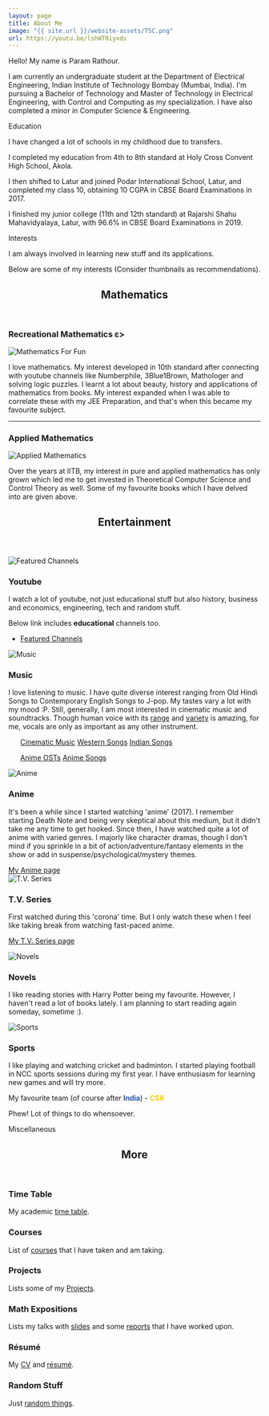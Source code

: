 ```yaml
---
layout: page
title: About Me
image: "{{ site.url }}/website-assets/TSC.png"
url: https://youtu.be/lshWT0iyxds
---
```


Hello! My name is Param Rathour.

I am currently an undergraduate student at the Department of Electrical Engineering, Indian Institute of Technology Bombay (Mumbai, India). I'm pursuing a Bachelor of Technology and Master of Technology in Electrical Engineering, with Control and Computing as my specialization. I have also completed a minor in Computer Science & Engineering.

<buttona class="accordion">Education</buttona>
<div class="panel">
    <p></p>
I have changed a lot of schools in my childhood due to transfers.

I completed my education from 4th to 8th standard at Holy Cross Convent High School, Akola.

I then shifted to Latur and joined Podar International School, Latur, and completed my class 10, obtaining 10 CGPA in CBSE Board Examinations in 2017.

I finished my junior college (11th and 12th standard) at Rajarshi Shahu Mahavidyalaya, Latur, with 96.6% in CBSE Board Examinations in 2019.
</div>
<p></p>
<buttona class="accordion">Interests</buttona>
<div class="panel">
    <p></p>
I am always involved in learning new stuff and its applications.

Below are some of my interests (Consider thumbnails as recommendations).
<!-- Section -->
<section>
    <header class="major">
        <p></p>
        <h2>Mathematics</h2>
    </header>
        <h3>Recreational Mathematics  ε></h3>
            <span class="image main"><img src="{{ site.url }}/website-assets/mathematics-for-fun.png" alt="Mathematics For Fun" /></span>
            <p>I love mathematics. My interest developed in 10th standard after connecting with youtube channels like Numberphile, 3Blue1Brown, Mathologer and solving logic puzzles. I learnt a lot about beauty, history and applications of mathematics from books. My interest expanded when I was able to correlate these with my JEE Preparation, and that's when this became my favourite subject.</p>
        <hr class="major" />
        <h3>Applied Mathematics</h3>
            <span class="image main"><img src="{{ site.url }}/website-assets/applied-mathematics.png" alt="Applied Mathematics" /></span>
            <p>Over the years at IITB, my interest in pure and applied mathematics has only grown which led me to get invested in Theoretical Computer Science and Control Theory as well. Some of my favourite books which I have delved into are given above.</p>
</section>

<!-- Section -->
<section>
    <header class="major">
        <h2>Entertainment</h2>
    </header>
    <div class="posts">
        <article>
            <span href="https://www.youtube.com/@TheTaxiDriver1729/channels" class="image main"><img src="{{ site.url }}/website-assets/youtube.jpg" alt="Featured Channels" /></span>
            <h3>Youtube</h3>
            <p>I watch a lot of youtube, not just educational stuff but also history, business and economics, engineering, tech and random stuff.</p>
            <p>Below link includes <b>educational</b> channels too.</p>
            <ul class="actions">
                <li><a href="https://www.youtube.com/@TheTaxiDriver1729/channels" class="button">Featured Channels</a></li>
            </ul>
        </article>
        <article>
            <span class="image main"><img src="{{ site.url }}/website-assets/music.png" alt="Music" /></span>
            <h3>Music</h3>
            <p>I love listening to music. I have quite diverse interest ranging from Old Hindi Songs to Contemporary English Songs to J-pop. My tastes vary a lot with my mood :P. Still, generally, I am most interested in cinematic music and soundtracks. Though human voice with its <a href="https://youtu.be/ws0Z9aOXf-w">range</a> and <a href="https://youtu.be/2rjbtsX7twc">variety</a> is amazing, for me, vocals are only as important as any other instrument.</p>
            <ul>
                <!-- <li><a href="https://youtu.be/o-ONVkhJVSA">G Minor Bach (Arr. Luo Ni)</a></li>
                <li><a href="https://youtu.be/HEf_xrgmuRI">The Wolf And The Moon by BrunuhVille</a></li>
                <li><a href="https://youtu.be/qR6dzwQahOM">L's Theme</a></li>
                <li><a href="https://youtu.be/l2kwie-gs2o">Trisha's Lullaby</a></li>
                <li><a href="https://youtu.be/xc74Bm__cP8">Only I am missing</a></li>
                <li><a href="https://youtu.be/9Pf3hkYR9T0">Someday (Believe me) by Abo Takeshi</a></li>
                <li><a href="https://youtu.be/VqrCeNjxC-c">Deeply Fast</a></li>
                <li><a href="https://youtu.be/Z4R42NALDy8">To Give a Marionette Life</a></li> -->
                <a href="/cinematic-music" class="button">Cinematic Music</a>
                <a href="/western-songs" class="button">Western Songs</a>
                <a href="/indian-songs" class="button">Indian Songs</a>
                <p></p>
                <a href="/anime-osts" class="button">Anime OSTs</a>
                <a href="/anime-songs" class="button">Anime Songs</a>
            </ul>
        </article>
        <article>
            <span href="https://www.youtube.com/channel/UCUUYiPd9TKE62mUn-lJ29AQ" class="image main"><img src="{{ site.url }}/website-assets/anime.png" alt="Anime" /></span>
            <h3>Anime</h3>
            <p>It's been a while since I started watching 'anime' (2017). I remember starting Death Note and being very skeptical about this medium, but it didn't take me any time to get hooked.
            <!-- Action, Adventure, Comedy, Drama, Fantasy, Gore, Historical, Horror, Miltary, Mystery, Psychological, Romance, School, Sci-fi, Slice of Life, Sports, Supernatural, Time Travel, Thriller or Tragedy; I have watched them all :D -->
            Since then, I have watched quite a lot of anime with varied genres. I majorly like character dramas, though I don't mind if you sprinkle in a bit of action/adventure/fantasy elements in the show or add in suspense/psychological/mystery themes.
            </p>
            <a href="/anime" class="button">My Anime page</a>
        </article>
        <article>
            <span class="image main"><img src="{{ site.url }}/website-assets/tv-series.png" alt="T.V. Series" /></span>
            <h3>T.V. Series</h3>
            <p>First watched during this 'corona' time. But I only watch these when I feel like taking break from watching fast-paced anime.</p>
            <a href="https://www.serializd.com/user/wrath" class="button">My T.V. Series page</a>
            <p></p>
        </article>
        <article>
            <span class="image main"><img src="{{ site.url }}/website-assets/novels.jpg" alt="Novels" /></span>
            <h3>Novels</h3>
            <p>I like reading stories with Harry Potter being my favourite. However, I haven't read a lot of books lately. I am planning to start reading again someday, sometime :).</p>
        </article>
        <article>
            <a class="image"><img src="{{ site.url }}/website-assets/sports.png" alt="Sports" /></a>
            <h3>Sports</h3>
            <p>I like playing and watching cricket and badminton.
            I started playing football in NCC sports sessions during my first year. I have enthusiasm for learning new games and will try more.</p>
            <p>My favourite team (of course after <b style="color:rgb(34, 85, 164);">India</b>) - <b class="noinversion" style="color:rgb(249,205,5);">CSK</b></p>
        </article>
    </div>
</section>
<p>Phew! Lot of things to do whensoever.</p>
</div>
<p></p>
<buttona class="accordion">Miscellaneous</buttona>
<div class="panel">
    <p></p>
<!-- Section -->
<section>
    <header class="major">
        <h2>More</h2>
    </header>
    <div class="features">
        <article>
            <a href="/time-table"><span class="icon fa-calendar"></span></a>
            <div class="content">
                <h3>Time Table</h3>
                <p>My academic <a href="/time-table">time table</a>.</p>
            </div>
        </article>
        <article>
            <a href="/courses"><span class="icon fa-book"></span></a>
            <div class="content">
                <h3>Courses</h3>
                <p>List of <a href="/courses">courses</a> that I have taken and am taking.</p>
            </div>
        </article>
        <!--article>
            <a href="/Blog"><span class="icon fa-user"></span></a>
            <div class="content">
                <h3>Blog</h3>
                <p>My <a href="/Blog">Blog</a>.</p>
            </div>
        </article-->
        <article>
            <a href="/projects"><span class="icon fa-code"></span></a>
            <div class="content">
                <h3>Projects</h3>
                <p>Lists some of my <a href="/projects">Projects</a>.</p>
            </div>
        </article>
        <article>
            <a href="/more-stuff"><span class="icon fa-laptop"></span></a>
            <div class="content">
                <h3>Math Expositions</h3>
                <p>Lists my talks with <a href="/more-stuff/#presentations">slides</a> and some <a href="/more-stuff/#readings">reports</a> that I have worked upon.</p>
            </div>
        </article>
        <article>
            <a href="/resume"><span class="icon fa-file"></span></a>
            <div class="content">
                <h3>Résumé</h3>
                <p>My <a href="{{ site.url }}/Resumes/CV.pdf">CV</a> and <a href="{{ site.url }}/Resumes/Two%20Page.pdf">résumé</a>.</p>
            </div>
        </article>
        <article>
            <a href="/random-stuff"><span class="icon fa-random"></span></a>
            <div class="content">
                <h3>Random Stuff</h3>
                <p>Just <a href="/random-stuff">random things</a>.</p>
            </div>
        </article>
    </div>
</section>
</div>
